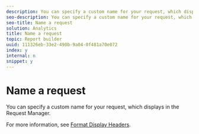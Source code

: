 ```yaml
---
description: You can specify a custom name for your request, which displays in the Request Manager.
seo-description: You can specify a custom name for your request, which displays in the Request Manager.
seo-title: Name a request
solution: Analytics
title: Name a request
topic: Report builder
uuid: 111326eb-33e2-490b-9a04-0f481a70e072
index: y
internal: n
snippet: y
---
```


# Name a request

You can specify a custom name for your request, which displays in the Request Manager.

For more information, see [Format Display Headers](../../../analyze/report-builder/layout/t-format-display-headers.md#task_45C7C4938C2C47FCB02634A1248AA831). 
